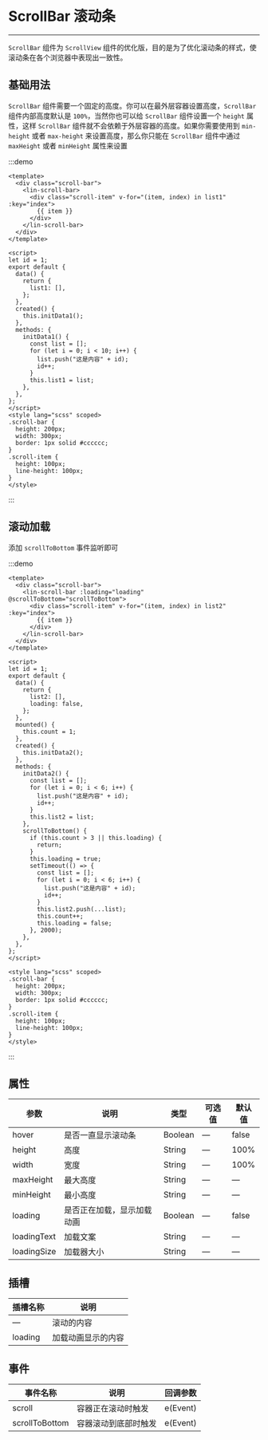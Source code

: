 # ScrollBar 滚动条

---

`ScrollBar` 组件为 `ScrollView` 组件的优化版，目的是为了优化滚动条的样式，使滚动条在各个浏览器中表现出一致性。

## 基础用法

`ScrollBar` 组件需要一个固定的高度。你可以在最外层容器设置高度，`ScrollBar` 组件内部高度默认是 `100%`，当然你也可以给 `ScrollBar` 组件设置一个 `height` 属性，这样 `ScrollBar` 组件就不会依赖于外层容器的高度。如果你需要使用到 `min-height` 或者 `max-height` 来设置高度，那么你只能在 `ScrollBar` 组件中通过 `maxHeight` 或者 `minHeight` 属性来设置

:::demo

```vue
<template>
  <div class="scroll-bar">
    <lin-scroll-bar>
      <div class="scroll-item" v-for="(item, index) in list1" :key="index">
        {{ item }}
      </div>
    </lin-scroll-bar>
  </div>
</template>

<script>
let id = 1;
export default {
  data() {
    return {
      list1: [],
    };
  },
  created() {
    this.initData1();
  },
  methods: {
    initData1() {
      const list = [];
      for (let i = 0; i < 10; i++) {
        list.push("这是内容" + id);
        id++;
      }
      this.list1 = list;
    },
  },
};
</script>
<style lang="scss" scoped>
.scroll-bar {
  height: 200px;
  width: 300px;
  border: 1px solid #cccccc;
}
.scroll-item {
  height: 100px;
  line-height: 100px;
}
</style>
```

:::

## 滚动加载

添加 `scrollToBottom` 事件监听即可

:::demo

```vue
<template>
  <div class="scroll-bar">
    <lin-scroll-bar :loading="loading" @scrollToBottom="scrollToBottom">
      <div class="scroll-item" v-for="(item, index) in list2" :key="index">
        {{ item }}
      </div>
    </lin-scroll-bar>
  </div>
</template>

<script>
let id = 1;
export default {
  data() {
    return {
      list2: [],
      loading: false,
    };
  },
  mounted() {
    this.count = 1;
  },
  created() {
    this.initData2();
  },
  methods: {
    initData2() {
      const list = [];
      for (let i = 0; i < 6; i++) {
        list.push("这是内容" + id);
        id++;
      }
      this.list2 = list;
    },
    scrollToBottom() {
      if (this.count > 3 || this.loading) {
        return;
      }
      this.loading = true;
      setTimeout(() => {
        const list = [];
        for (let i = 0; i < 6; i++) {
          list.push("这是内容" + id);
          id++;
        }
        this.list2.push(...list);
        this.count++;
        this.loading = false;
      }, 2000);
    },
  },
};
</script>

<style lang="scss" scoped>
.scroll-bar {
  height: 200px;
  width: 300px;
  border: 1px solid #cccccc;
}
.scroll-item {
  height: 100px;
  line-height: 100px;
}
</style>
```

:::

## 属性

| 参数        | 说明                       | 类型    | 可选值 | 默认值 |
| ----------- | -------------------------- | ------- | ------ | ------ |
| hover       | 是否一直显示滚动条         | Boolean | —      | false  |
| height      | 高度                       | String  | —      | 100%   |
| width       | 宽度                       | String  | —      | 100%   |
| maxHeight   | 最大高度                   | String  | —      | —      |
| minHeight   | 最小高度                   | String  | —      | —      |
| loading     | 是否正在加载，显示加载动画 | Boolean | —      | false  |
| loadingText | 加载文案                   | String  | —      | —      |
| loadingSize | 加载器大小                 | String  | —      | —      |

## 插槽

| 插槽名称 | 说明               |
| -------- | ------------------ |
| —        | 滚动的内容         |
| loading  | 加载动画显示的内容 |

## 事件

| 事件名称       | 说明                 | 回调参数 |
| -------------- | -------------------- | -------- |
| scroll         | 容器正在滚动时触发   | e(Event) |
| scrollToBottom | 容器滚动到底部时触发 | e(Event) |

